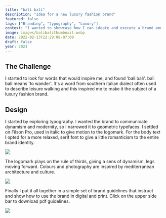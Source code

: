 ```yaml
---
title: "balì balì"
description: "Idea for a new luxury fashion brand"
featured: false
tags: ["Branding", "typography", "Luxury"]
context: "I wanted to showcase how I can ideate and execute a brand and its guidelines, so I embarked on a journey of type and colour exploration."
image: images/balibalithumbnail.webp
date: 2022-02-13T22:29:08-07:00
draft: false
year: 2021
---
```


## The Challenge

I started to look for words that would inspire me, and found 'balì balì'. balì bali means 'to wander'. It's a word from southern italian dialect often used to describe leisure walking and this inspired me to make it the subject of a luxury fashion brand.

## Design

I started by exploring typography. I wanted the brand to communicate dynamism and modernity, so I narrowed it to geometric typefaces. I settled on Filson Pro, used in italic to give motion to the logomark. For the body text I opted for a more relaxed, serif font to give a little romanticism to the entire brand identity.

![](/images/works/balibali/Typography.webp)


The logomark plays on the rule of thirds, giving a sens of dynamism, legs moving forward. Colours and photography are inspired by mediterranean architecture and culture.


![](/images/works/balibali/Logo.webp)

Finally I put it all together in a simple set of brand guidelines that instruct and show how to use the brand in digital and print.
Click on the upper side bar to download pdf guidelines.

![](/images/works/balibali/LuxuryBrandBaliBali.webp)


